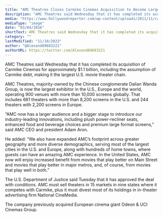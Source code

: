 ```yaml
---
title: "AMC Theatres Closes Carmike Cinemas Acquisition to Become Largest U.S. Exhibitor"
description: "AMC Theatres said Wednesday that it has completed its acquisition of Carmike Cinemas for approximately, making it the largest U.S. movie theater chain"
media: "https://www.hollywoodreporter.com/wp-content/uploads/2011/11/carmike_cinemas_exterior_a_l.jpg?w=1024"
mediaType: "image"
date: "03/04/2016"
shortText: AMC Theatres said Wednesday that it has completed its acquisition of Carmike Cinemas for approximately $1.1 billion, including the assumption of Carmike debt, making it the largest U.S. movie theater chain. AMC Theatres, majority-owned by the Chinese conglomerate Dalian Wanda Group, is now the largest exhibitor in the U.S., Europe and the world, operating 900 venues with more than 10,000 screens globally. That includes 661 theaters with more than 8,200 screens in the U.S. and 244 theaters with 2,200 screens in Europe.
category: ""
lastModified: "11/10/2023"
author: "@Alexand89683221"
authorURL: https://twitter.com/Alexand89683221
---
```


AMC Theatres said Wednesday that it has completed its acquisition of Carmike Cinemas for approximately $1.1 billion, including the assumption of Carmike debt, making it the largest U.S. movie theater chain.

AMC Theatres, majority-owned by the Chinese conglomerate Dalian Wanda Group, is now the largest exhibitor in the U.S., Europe and the world, operating 900 venues with more than 10,000 screens globally. That includes 661 theaters with more than 8,200 screens in the U.S. and 244 theaters with 2,200 screens in Europe.

“AMC now has a larger audience and a bigger stage to introduce our industry-leading innovations, including plush power-recliner seats, enhanced food and beverage choices and premium large format screens,” said AMC CEO and president Adam Aron.

He added: “We also have expanded AMC’s footprint across greater geography and more diverse demographics, serving most of the largest cities in the U.S. and Europe, along with hundreds of home towns, where guests can have an amazing AMC experience. In the United States, AMC now will enjoy increased benefit from movies that play better on Main Street and movies that play better in major metros, and, of course, from movies that play well in both.”

The U.S. Department of Justice said Tuesday that it has approved the deal with conditions. AMC must sell theaters in 15 markets in nine states where it competes with Carmike, plus it must divest most of its holdings in in-theater advertising firm National CineMedia.

The company previously acquired European cinema giant Odeon & UCI Cinemas Group.